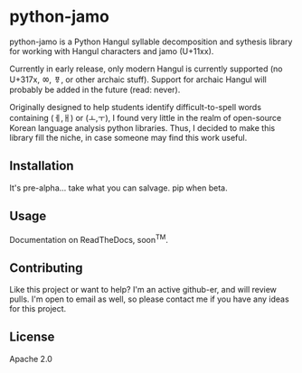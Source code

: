 python-jamo
===========

python-jamo is a Python Hangul syllable decomposition and sythesis library
for working with Hangul characters and jamo (U+11xx).

Currently in early release, only modern Hangul is currently supported
(no U+317x, ㆀ, ㆄ, or other archaic stuff).
Support for archaic Hangul will probably be added in the future (read: never).

Originally designed to help students identify difficult-to-spell
words containing (ㅔ,ㅐ) or (ㅗ,ㅜ), I found very little in the realm of
open-source Korean language analysis python libraries. Thus, I decided to
make this library fill the niche, in case someone may find this work useful.


Installation
------------

It's pre-alpha... take what you can salvage.
pip when beta.


Usage
-----

Documentation on ReadTheDocs, soon<sup>TM</sup>.


Contributing
------------

Like this project or want to help? I'm an active github-er, and will review
pulls. I'm open to email as well, so please contact me if you have any ideas
for this project.


License
-------

Apache 2.0
